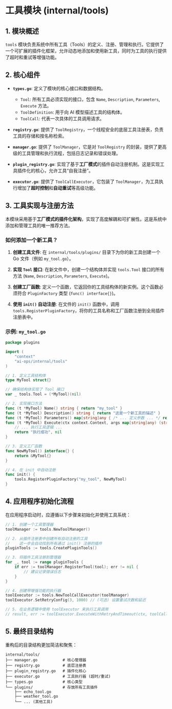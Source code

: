 # 工具模块 (internal/tools)

## 1. 模块概述

`tools` 模块负责系统中所有工具（Tools）的定义、注册、管理和执行。它提供了一个可扩展的插件化框架，允许动态地添加和使用新工具，同时为工具的执行提供了超时和重试等增强功能。

## 2. 核心组件

-   **`types.go`**: 定义了模块的核心接口和数据结构。
    -   `Tool`: 所有工具必须实现的接口，包含 `Name`, `Description`, `Parameters`, `Execute` 方法。
    -   `ToolDefinition`: 用于向 AI 模型描述工具的结构体。
    -   `ToolCall`: 代表一次具体的工具调用请求。

-   **`registry.go`**: 提供了 `ToolRegistry`，一个线程安全的底层工具注册表，负责工具的存储和按名称检索。

-   **`manager.go`**: 提供了 `ToolManager`，它是对 `ToolRegistry` 的封装，提供了更高级的工具管理和执行流程，包括日志记录和错误处理。

-   **`plugin_registry.go`**: 实现了基于**工厂模式**的插件自动注册机制。这是实现工具插件化的核心，允许工具“自我注册”。

-   **`executor.go`**: 提供了 `ToolCallExecutor`，它包装了 `ToolManager`，为工具执行增加了**超时控制**和**自动重试**等高级功能。

## 3. 工具实现与注册方法

本模块采用基于**工厂模式的插件化架构**，实现了高度解耦和可扩展性。这是系统中添加和管理工具的唯一推荐方法。

### 如何添加一个新工具？

1.  **创建工具文件**: 在 `internal/tools/plugins/` 目录下为你的新工具创建一个 Go 文件（例如 `my_tool.go`）。

2.  **实现 `Tool` 接口**: 在新文件中，创建一个结构体并实现 `tools.Tool` 接口的所有方法 (`Name`, `Description`, `Parameters`, `Execute`)。

3.  **创建工厂函数**: 定义一个函数，它返回你的工具结构体的新实例。这个函数必须符合 `PluginFactory` 类型 (`func() interface{}`)。

4.  **使用 `init()` 自动注册**: 在文件的 `init()` 函数中，调用 `tools.RegisterPluginFactory`，将你的工具名称和工厂函数注册到全局插件注册表中。

### 示例: `my_tool.go`

```go
package plugins

import (
    "context"
    "ai-ops/internal/tools"
)

// 1. 定义工具结构体
type MyTool struct{}

// 确保结构体实现了 Tool 接口
var _ tools.Tool = (*MyTool)(nil)

// 2. 实现接口方法
func (t *MyTool) Name() string { return "my_tool" }
func (t *MyTool) Description() string { return "这是一个新工具的描述" }
func (t *MyTool) Parameters() map[string]any { /* ... 定义参数 ... */ return nil }
func (t *MyTool) Execute(ctx context.Context, args map[string]any) (string, error) {
    // ... 执行工具逻辑 ...
    return "执行成功", nil
}

// 3. 定义工厂函数
func NewMyTool() interface{} {
    return &MyTool{}
}

// 4. 在 init 中自动注册
func init() {
    tools.RegisterPluginFactory("my_tool", NewMyTool)
}
```

## 4. 应用程序初始化流程

在应用程序启动时，应遵循以下步骤来初始化并使用工具系统：

```go
// 1. 创建一个工具管理器
toolManager := tools.NewToolManager()

// 2. 从插件注册表中创建所有自动注册的工具
//    这一步会自动找到所有通过 init() 注册的插件
pluginTools := tools.CreatePluginTools()

// 3. 将插件工具注册到管理器
for _, tool := range pluginTools {
    if err := toolManager.RegisterTool(tool); err != nil {
        // 建议记录错误日志
    }
}

// 4. 创建带增强功能的执行器
toolExecutor := tools.NewToolCallExecutor(toolManager)
toolExecutor.SetRetryConfig(3, 1000) // (可选) 设置重试次数和延迟

// 5. 在业务逻辑中使用 toolExecutor 来执行工具调用
// result, err := toolExecutor.ExecuteWithRetryAndTimeout(ctx, toolCall, 5000)
```

## 5. 最终目录结构

重构后的目录结构更加简洁和聚焦：

```
internal/tools/
├── manager.go           # 核心管理器
├── registry.go          # 底层注册表
├── plugin_registry.go   # 插件化核心
├── executor.go          # 工具执行器 (超时/重试)
├── types.go             # 核心类型
└── plugins/             # 存放所有工具插件
    ├── echo_tool.go
    ├── weather_tool.go
    └── ... (其他工具)
```
